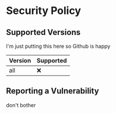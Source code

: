 # Security Policy

## Supported Versions

I'm just putting this here so Github is happy

| Version | Supported          |
| ------- | ------------------ |
| all     | :x:                |

## Reporting a Vulnerability

don't bother
